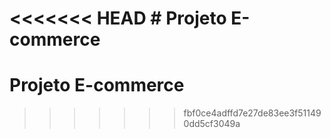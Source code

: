 <<<<<<< HEAD
﻿# Projeto E-commerce
=======
# Projeto E-commerce
>>>>>>> fbf0ce4adffd7e27de83ee3f511490dd5cf3049a
